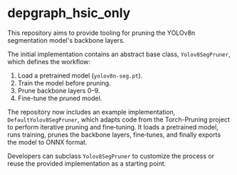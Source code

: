 # depgraph_hsic_only

This repository aims to provide tooling for pruning the YOLOv8n segmentation model's backbone layers.

The initial implementation contains an abstract base class, `Yolov8SegPruner`, which defines the workflow:

1. Load a pretrained model (`yolov8n-seg.pt`).
2. Train the model before pruning.
3. Prune backbone layers 0–9.
4. Fine-tune the pruned model.

The repository now includes an example implementation, `DefaultYolov8SegPruner`,
which adapts code from the Torch-Pruning project to perform iterative pruning
and fine‑tuning.  It loads a pretrained model, runs training, prunes the
backbone layers, fine‑tunes, and finally exports the model to ONNX format.

Developers can subclass `Yolov8SegPruner` to customize the process or reuse the
provided implementation as a starting point.
